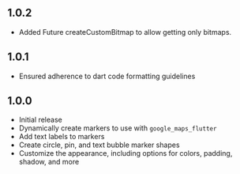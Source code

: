 ## 1.0.2

* Added Future<BitmapDescriptorWithAnchor> createCustomBitmap to allow getting only bitmaps.

## 1.0.1

* Ensured adherence to dart code formatting guidelines

## 1.0.0

* Initial release
* Dynamically create markers to use with `google_maps_flutter`
* Add text labels to markers
* Create circle, pin, and text bubble marker shapes
* Customize the appearance, including options for colors, padding, shadow, and more
